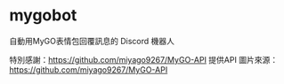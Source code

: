 # mygobot

自動用MyGO表情包回覆訊息的 Discord 機器人

特別感謝：https://github.com/miyago9267/MyGO-API 提供API
圖片來源：https://github.com/miyago9267/MyGO-API